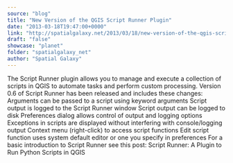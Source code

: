 ```yaml
---
source: "blog"
title: "New Version of the QGIS Script Runner Plugin"
date: "2013-03-18T19:47:00+0000"
link: "http://spatialgalaxy.net/2013/03/18/new-version-of-the-qgis-script-runner-plugin/"
draft: "false"
showcase: "planet"
folder: "spatialgalaxy_net"
author: "Spatial Galaxy"
---
```


The Script Runner plugin allows you to manage and execute a collection of scripts in QGIS to automate tasks and perform custom processing.
Version 0.6 of Script Runner has been released and includes these changes:
 Arguments can be passed to a script using keyword arguments Script output is logged to the Script Runner window Script output can be logged to disk Preferences dialog allows control of output and logging options Exceptions in scripts are displayed without interfering with console/logging output Context menu (right-click) to access script functions Edit script function uses system default editor or one you specify in preferences  For a basic introduction to Script Runner see this post: Script Runner: A Plugin to Run Python Scripts in QGIS
